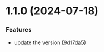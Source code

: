 

# 1.1.0 (2024-07-18)


### Features

* update the version ([9d17da5](https://github.com/mustapha-ghlissi/react-native-accordion/commit/9d17da5eec535e2e8bb82ddb6e075b227551d3b4))
